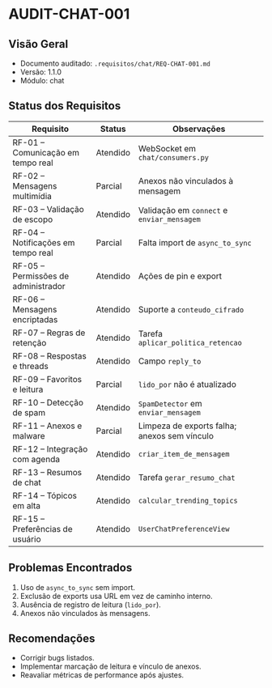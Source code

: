 # AUDIT-CHAT-001

## Visão Geral
- Documento auditado: `.requisitos/chat/REQ-CHAT-001.md`
- Versão: 1.1.0
- Módulo: chat

## Status dos Requisitos

| Requisito | Status | Observações |
|-----------|--------|-------------|
| RF-01 – Comunicação em tempo real | Atendido | WebSocket em `chat/consumers.py` |
| RF-02 – Mensagens multimídia | Parcial | Anexos não vinculados à mensagem |
| RF-03 – Validação de escopo | Atendido | Validação em `connect` e `enviar_mensagem` |
| RF-04 – Notificações em tempo real | Parcial | Falta import de `async_to_sync` |
| RF-05 – Permissões de administrador | Atendido | Ações de pin e export |
| RF-06 – Mensagens encriptadas | Atendido | Suporte a `conteudo_cifrado` |
| RF-07 – Regras de retenção | Atendido | Tarefa `aplicar_politica_retencao` |
| RF-08 – Respostas e threads | Atendido | Campo `reply_to` |
| RF-09 – Favoritos e leitura | Parcial | `lido_por` não é atualizado |
| RF-10 – Detecção de spam | Atendido | `SpamDetector` em `enviar_mensagem` |
| RF-11 – Anexos e malware | Parcial | Limpeza de exports falha; anexos sem vínculo |
| RF-12 – Integração com agenda | Atendido | `criar_item_de_mensagem` |
| RF-13 – Resumos de chat | Atendido | Tarefa `gerar_resumo_chat` |
| RF-14 – Tópicos em alta | Atendido | `calcular_trending_topics` |
| RF-15 – Preferências de usuário | Atendido | `UserChatPreferenceView` |

## Problemas Encontrados
1. Uso de `async_to_sync` sem import.
2. Exclusão de exports usa URL em vez de caminho interno.
3. Ausência de registro de leitura (`lido_por`).
4. Anexos não vinculados às mensagens.

## Recomendações
- Corrigir bugs listados.
- Implementar marcação de leitura e vínculo de anexos.
- Reavaliar métricas de performance após ajustes.

